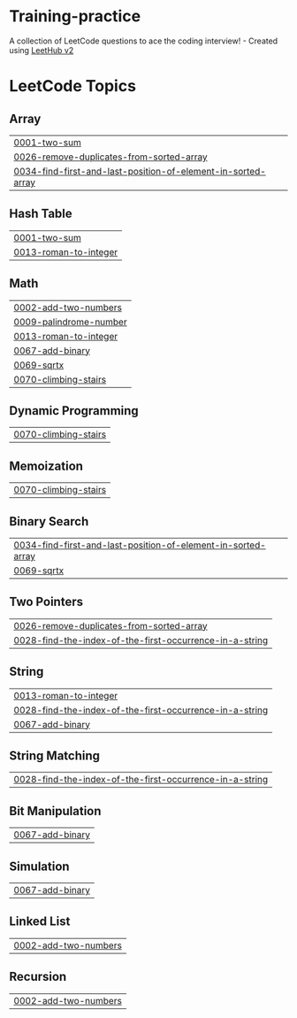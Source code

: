 # Training-practice
A collection of LeetCode questions to ace the coding interview! - Created using [LeetHub v2](https://github.com/arunbhardwaj/LeetHub-2.0)

<!---LeetCode Topics Start-->
# LeetCode Topics
## Array
|  |
| ------- |
| [0001-two-sum](https://github.com/SriHari-java/Training-practice/tree/master/0001-two-sum) |
| [0026-remove-duplicates-from-sorted-array](https://github.com/SriHari-java/Training-practice/tree/master/0026-remove-duplicates-from-sorted-array) |
| [0034-find-first-and-last-position-of-element-in-sorted-array](https://github.com/SriHari-java/Training-practice/tree/master/0034-find-first-and-last-position-of-element-in-sorted-array) |
## Hash Table
|  |
| ------- |
| [0001-two-sum](https://github.com/SriHari-java/Training-practice/tree/master/0001-two-sum) |
| [0013-roman-to-integer](https://github.com/SriHari-java/Training-practice/tree/master/0013-roman-to-integer) |
## Math
|  |
| ------- |
| [0002-add-two-numbers](https://github.com/SriHari-java/Training-practice/tree/master/0002-add-two-numbers) |
| [0009-palindrome-number](https://github.com/SriHari-java/Training-practice/tree/master/0009-palindrome-number) |
| [0013-roman-to-integer](https://github.com/SriHari-java/Training-practice/tree/master/0013-roman-to-integer) |
| [0067-add-binary](https://github.com/SriHari-java/Training-practice/tree/master/0067-add-binary) |
| [0069-sqrtx](https://github.com/SriHari-java/Training-practice/tree/master/0069-sqrtx) |
| [0070-climbing-stairs](https://github.com/SriHari-java/Training-practice/tree/master/0070-climbing-stairs) |
## Dynamic Programming
|  |
| ------- |
| [0070-climbing-stairs](https://github.com/SriHari-java/Training-practice/tree/master/0070-climbing-stairs) |
## Memoization
|  |
| ------- |
| [0070-climbing-stairs](https://github.com/SriHari-java/Training-practice/tree/master/0070-climbing-stairs) |
## Binary Search
|  |
| ------- |
| [0034-find-first-and-last-position-of-element-in-sorted-array](https://github.com/SriHari-java/Training-practice/tree/master/0034-find-first-and-last-position-of-element-in-sorted-array) |
| [0069-sqrtx](https://github.com/SriHari-java/Training-practice/tree/master/0069-sqrtx) |
## Two Pointers
|  |
| ------- |
| [0026-remove-duplicates-from-sorted-array](https://github.com/SriHari-java/Training-practice/tree/master/0026-remove-duplicates-from-sorted-array) |
| [0028-find-the-index-of-the-first-occurrence-in-a-string](https://github.com/SriHari-java/Training-practice/tree/master/0028-find-the-index-of-the-first-occurrence-in-a-string) |
## String
|  |
| ------- |
| [0013-roman-to-integer](https://github.com/SriHari-java/Training-practice/tree/master/0013-roman-to-integer) |
| [0028-find-the-index-of-the-first-occurrence-in-a-string](https://github.com/SriHari-java/Training-practice/tree/master/0028-find-the-index-of-the-first-occurrence-in-a-string) |
| [0067-add-binary](https://github.com/SriHari-java/Training-practice/tree/master/0067-add-binary) |
## String Matching
|  |
| ------- |
| [0028-find-the-index-of-the-first-occurrence-in-a-string](https://github.com/SriHari-java/Training-practice/tree/master/0028-find-the-index-of-the-first-occurrence-in-a-string) |
## Bit Manipulation
|  |
| ------- |
| [0067-add-binary](https://github.com/SriHari-java/Training-practice/tree/master/0067-add-binary) |
## Simulation
|  |
| ------- |
| [0067-add-binary](https://github.com/SriHari-java/Training-practice/tree/master/0067-add-binary) |
## Linked List
|  |
| ------- |
| [0002-add-two-numbers](https://github.com/SriHari-java/Training-practice/tree/master/0002-add-two-numbers) |
## Recursion
|  |
| ------- |
| [0002-add-two-numbers](https://github.com/SriHari-java/Training-practice/tree/master/0002-add-two-numbers) |
<!---LeetCode Topics End-->
